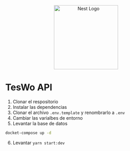 <p align="center">
  <a href="http://nestjs.com/" target="blank"><img src="https://nestjs.com/img/logo-small.svg" width="200" alt="Nest Logo" /></a>
</p>

# TesWo API

1. Clonar el respositorio
2. Instalar las dependencias
3. Clonar el archivo `.env.template` y renombrarlo a `.env`
4. Cambiar las varialbes de entorno
5. Levantar la base de datos

```sh
docket-compose up -d
```

6. Levantar `yarn start:dev`
